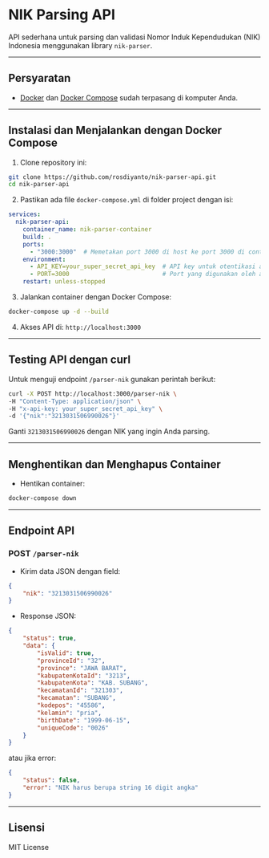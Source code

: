 
# NIK Parsing API

API sederhana untuk parsing dan validasi Nomor Induk Kependudukan (NIK) Indonesia menggunakan library `nik-parser`.

---

## Persyaratan

- [Docker](https://www.docker.com/get-started) dan [Docker Compose](https://docs.docker.com/compose/install/) sudah terpasang di komputer Anda.

---

## Instalasi dan Menjalankan dengan Docker Compose

1. Clone repository ini:

```bash
git clone https://github.com/rosdiyanto/nik-parser-api.git
cd nik-parser-api
```

2. Pastikan ada file `docker-compose.yml` di folder project dengan isi:

```yaml
services:
  nik-parser-api:
    container_name: nik-parser-container
    build: .
    ports:
      - "3000:3000"  # Memetakan port 3000 di host ke port 3000 di container
    environment:
      - API_KEY=your_super_secret_api_key  # API key untuk otentikasi akses aplikasi
      - PORT=3000                          # Port yang digunakan oleh aplikasi di container
    restart: unless-stopped

```

3. Jalankan container dengan Docker Compose:

```bash
docker-compose up -d --build
```

4. Akses API di: `http://localhost:3000`

---

## Testing API dengan curl

Untuk menguji endpoint `/parser-nik` gunakan perintah berikut:

```bash
curl -X POST http://localhost:3000/parser-nik \
-H "Content-Type: application/json" \
-H "x-api-key: your_super_secret_api_key" \
-d '{"nik":"3213031506990026"}'

```

Ganti `3213031506990026` dengan NIK yang ingin Anda parsing.

---

## Menghentikan dan Menghapus Container

- Hentikan container:

```bash
docker-compose down
```

---

## Endpoint API

### POST `/parser-nik`

- Kirim data JSON dengan field:

```json
{
    "nik": "3213031506990026"
}
```

- Response JSON:

```json
{
    "status": true,
    "data": {
        "isValid": true,
        "provinceId": "32",
        "province": "JAWA BARAT",
        "kabupatenKotaId": "3213",
        "kabupatenKota": "KAB. SUBANG",
        "kecamatanId": "321303",
        "kecamatan": "SUBANG",
        "kodepos": "45586",
        "kelamin": "pria",
        "birthDate": "1999-06-15",
        "uniqueCode": "0026"
    }
}
```

atau jika error:

```json
{
    "status": false,
    "error": "NIK harus berupa string 16 digit angka"
}
```

---

## Lisensi

MIT License
